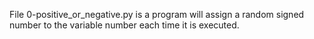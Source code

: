File 0-positive_or_negative.py is a program will assign a random signed number to the variable number each time it is executed.


